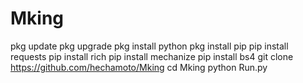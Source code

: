 # Mking
pkg update 
pkg upgrade
pkg install python
pkg install pip
pip install requests
pip install rich
pip install mechanize
pip install bs4
git clone https://github.com/hechamoto/Mking
cd Mking
python Run.py
